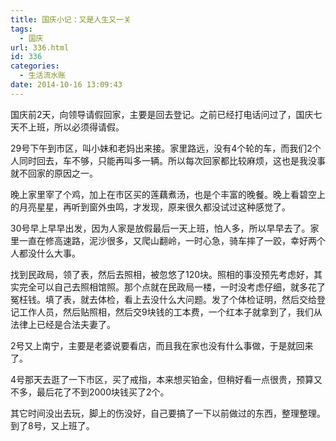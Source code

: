 ```yaml
---
title: 国庆小记：又是人生又一关
tags:
  - 国庆
url: 336.html
id: 336
categories:
  - 生活流水账
date: 2014-10-16 13:09:43
---
```


国庆前2天，向领导请假回家，主要是回去登记。之前已经打电话问过了，国庆七天不上班，所以必须得请假。 
<!-- more -->
29号下午到市区，叫小妹和老妈出来接。家里路远，没有4个轮的车，而我们2个人同时回去，车不够，只能再叫多一辆。所以每次回家都比较麻烦，这也是我没事就不回家的原因之一。 

晚上家里宰了个鸡，加上在市区买的莲藕煮汤，也是个丰富的晚餐。晚上看碧空上的月亮星星，再听到窗外虫鸣，才发现，原来很久都没试过这种感觉了。 

30号早上早早出发，因为人家是放假最后一天上班，怕人多，所以早早去了。家里一直在修高速路，泥沙很多，又爬山翻岭，一时心急，骑车摔了一跤，幸好两个人都没什么大事。

找到民政局，领了表，然后去照相，被忽悠了120块。照相的事没预先考虑好，其实完全可以自己去照相馆照。那个点就在民政局一楼，一时没考虑仔细，就多花了冤枉钱。填了表，就去体检，看上去没什么大问题。发了个体检证明，然后交给登记工作人员，然后贴照相，然后交9块钱的工本费，一个红本子就拿到了，我们从法律上已经是合法夫妻了。 
 
2号又上南宁，主要是老婆说要看店，而且我在家也没有什么事做，于是就回来了。 

4号那天去逛了一下市区，买了戒指，本来想买铂金，但稍好看一点很贵，预算又不多，最后花了不到2000块钱买了2个。

其它时间没出去玩，脚上的伤没好，自己要搞了一下以前做过的东西，整理整理。 到了8号，又上班了。
